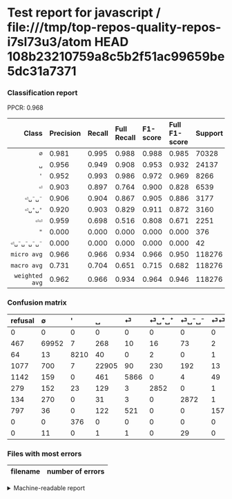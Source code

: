 # Test report for javascript / file:///tmp/top-repos-quality-repos-i7sl73u3/atom HEAD 108b23210759a8c5b2f51ac99659be5dc31a7371

### Classification report

PPCR: 0.968

| Class | Precision | Recall | Full Recall | F1-score | Full F1-score | Support | Full Support | PPCR |
|------:|:----------|:-------|:------------|:---------|:---------|:--------|:-------------|:-----|
| `∅` | 0.981| 0.995| 0.988| 0.988| 0.985| 70328| 70795| 0.993 |
| `␣` | 0.956| 0.949| 0.908| 0.953| 0.932| 24137| 25214| 0.957 |
| `'` | 0.952| 0.993| 0.986| 0.972| 0.969| 8266| 8330| 0.992 |
| `⏎` | 0.903| 0.897| 0.764| 0.900| 0.828| 6539| 7681| 0.851 |
| `⏎␣⁻␣⁻` | 0.906| 0.904| 0.867| 0.905| 0.886| 3177| 3311| 0.960 |
| `⏎␣⁺␣⁺` | 0.920| 0.903| 0.829| 0.911| 0.872| 3160| 3439| 0.919 |
| `⏎⏎` | 0.959| 0.698| 0.516| 0.808| 0.671| 2251| 3048| 0.739 |
| `"` | 0.000| 0.000| 0.000| 0.000| 0.000| 376| 376| 1.000 |
| `⏎␣⁻␣⁻␣⁻␣⁻` | 0.000| 0.000| 0.000| 0.000| 0.000| 42| 42| 1.000 |
| `micro avg` | 0.966| 0.966| 0.934| 0.966| 0.950| 118276| 122236| 0.968 |
| `macro avg` | 0.731| 0.704| 0.651| 0.715| 0.682| 118276| 122236| 0.968 |
| `weighted avg` | 0.962| 0.966| 0.934| 0.964| 0.946| 118276| 122236| 0.968 |

### Confusion matrix

|refusal|  ∅| '| ␣| ⏎| ⏎␣⁺␣⁺| ⏎␣⁻␣⁻| ⏎⏎| "| ⏎␣⁻␣⁻␣⁻␣⁻| 
|:---|:---|:---|:---|:---|:---|:---|:---|:---|:---|
|0 |0 |0 |0 |0 |0 |0 |0 |0 |0 |
|467 |69952 |7 |268 |10 |16 |73 |2 |0 |0 |
|64 |13 |8210 |40 |0 |2 |0 |1 |0 |0 |
|1077 |700 |7 |22905 |90 |230 |192 |13 |0 |0 |
|1142 |159 |0 |461 |5866 |0 |4 |49 |0 |0 |
|279 |152 |23 |129 |3 |2852 |0 |1 |0 |0 |
|134 |270 |0 |31 |3 |0 |2872 |1 |0 |0 |
|797 |36 |0 |122 |521 |0 |0 |1572 |0 |0 |
|0 |0 |376 |0 |0 |0 |0 |0 |0 |0 |
|0 |11 |0 |1 |1 |0 |29 |0 |0 |0 |

### Files with most errors

| filename | number of errors|
|:----:|:-----|

<details>
    <summary>Machine-readable report</summary>
```json
{
  "cl_report": {"\"": {"f1-score": 0.0, "precision": 0.0, "recall": 0.0, "support": 376}, "\u0027": {"f1-score": 0.97223044585233, "precision": 0.9521048359039778, "recall": 0.993225260101621, "support": 8266}, "macro avg": {"f1-score": 0.7152439440702101, "precision": 0.7308659535531228, "recall": 0.7043112657784939, "support": 118276}, "micro avg": {"f1-score": 0.9657834218269133, "precision": 0.9657834218269133, "recall": 0.9657834218269133, "support": 118276}, "weighted avg": {"f1-score": 0.9635311192429606, "precision": 0.962186059099845, "recall": 0.9657834218269133, "support": 118276}, "\u2205": {"f1-score": 0.9878760918225405, "precision": 0.9811902991878586, "recall": 0.9946536230235468, "support": 70328}, "\u23ce": {"f1-score": 0.9001764751016651, "precision": 0.9032953495534339, "recall": 0.897079064077076, "support": 6539}, "\u23ce\u23ce": {"f1-score": 0.8082262210796916, "precision": 0.9591214154972544, "recall": 0.6983562860950688, "support": 2251}, "\u23ce\u2423\u207a\u2423\u207a": {"f1-score": 0.9111821086261982, "precision": 0.92, "recall": 0.9025316455696203, "support": 3160}, "\u23ce\u2423\u207b\u2423\u207b": {"f1-score": 0.9049944855837402, "precision": 0.905993690851735, "recall": 0.9039974819011646, "support": 3177}, "\u23ce\u2423\u207b\u2423\u207b\u2423\u207b\u2423\u207b": {"f1-score": 0.0, "precision": 0.0, "recall": 0.0, "support": 42}, "\u2423": {"f1-score": 0.9525096685657254, "precision": 0.956087990983846, "recall": 0.9489580312383478, "support": 24137}},
  "cl_report_full": {"\"": {"f1-score": 0.0, "precision": 0.0, "recall": 0.0, "support": 376}, "\u0027": {"f1-score": 0.9685601368489354, "precision": 0.9521048359039778, "recall": 0.985594237695078, "support": 8330}, "macro avg": {"f1-score": 0.6824299522073655, "precision": 0.7308659535531228, "recall": 0.650920409695101, "support": 122236}, "micro avg": {"f1-score": 0.9498819185737094, "precision": 0.9657834218269133, "recall": 0.9344955659543833, "support": 122236}, "weighted avg": {"f1-score": 0.9457246415416063, "precision": 0.9614715949762503, "recall": 0.9344955659543833, "support": 122236}, "\u2205": {"f1-score": 0.9846292438488824, "precision": 0.9811902991878586, "recall": 0.9880923794053252, "support": 70795}, "\u23ce": {"f1-score": 0.8276543209876543, "precision": 0.9032953495534339, "recall": 0.763702642885041, "support": 7681}, "\u23ce\u23ce": {"f1-score": 0.6707915510987839, "precision": 0.9591214154972544, "recall": 0.515748031496063, "support": 3048}, "\u23ce\u2423\u207a\u2423\u207a": {"f1-score": 0.8723046337360453, "precision": 0.92, "recall": 0.829310846176214, "support": 3439}, "\u23ce\u2423\u207b\u2423\u207b": {"f1-score": 0.8862829810214472, "precision": 0.905993690851735, "recall": 0.8674116581093325, "support": 3311}, "\u23ce\u2423\u207b\u2423\u207b\u2423\u207b\u2423\u207b": {"f1-score": 0.0, "precision": 0.0, "recall": 0.0, "support": 42}, "\u2423": {"f1-score": 0.9316467023245409, "precision": 0.956087990983846, "recall": 0.9084238914888554, "support": 25214}},
  "ppcr": 0.9676036519519617
}
```
</details>

